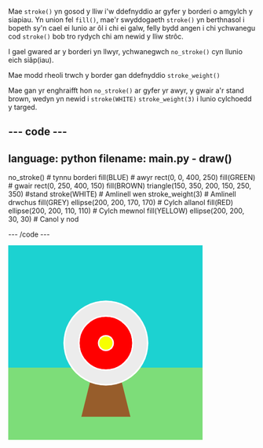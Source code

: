 Mae `stroke()` yn gosod y lliw i'w ddefnyddio ar gyfer y borderi o amgylch y siapiau. Yn union fel `fill()`, mae'r swyddogaeth `stroke()` yn berthnasol i bopeth sy'n cael ei lunio ar ôl i chi ei galw, felly bydd angen i chi ychwanegu cod `stroke()` bob tro rydych chi am newid y lliw strôc.

I gael gwared ar y borderi yn llwyr, ychwanegwch `no_stroke()` cyn llunio eich siâp(iau).

Mae modd rheoli trwch y border gan ddefnyddio `stroke_weight()`

Mae gan yr enghraifft hon `no_stroke()` ar gyfer yr awyr, y gwair a'r stand brown, wedyn yn newid i `stroke(WHITE)` `stroke_weight(3)` i lunio cylchoedd y targed.

--- code ---
---
language: python
filename: main.py - draw()
---

  no_stroke() # tynnu borderi 
  fill(BLUE) # awyr 
  rect(0, 0, 400, 250) 
  fill(GREEN) # gwair 
  rect(0, 250, 400, 150) 
  fill(BROWN) 
  triangle(150, 350, 200, 150, 250, 350)  #stand 
  stroke(WHITE) # Amlinell wen 
  stroke_weight(3) # Amlinell drwchus 
  fill(GREY) 
  ellipse(200, 200, 170, 170) # Cylch allanol 
  fill(RED) 
  ellipse(200, 200, 110, 110) # Cylch mewnol 
  fill(YELLOW) 
  ellipse(200, 200, 30, 30) # Canol y nod

--- /code ---

![Golygfa saethyddiaeth gyda borderi trwchus, gwyn ar y cylchoedd a dim borderi ar y petryal na'r triongl.](images/outline-circles.png)
